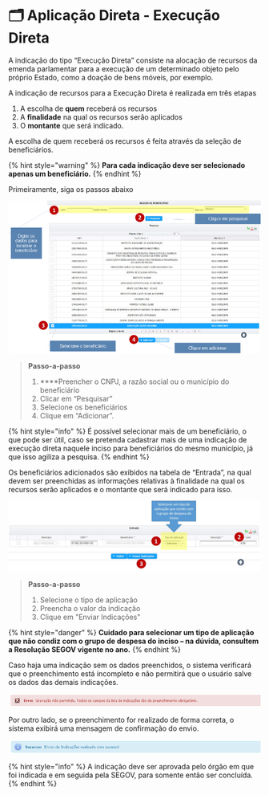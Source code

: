 # 🗂 Aplicação Direta - Execução Direta

A indicação do tipo “Execução Direta” consiste na alocação de recursos da emenda parlamentar para a execução de um determinado objeto pelo próprio Estado, como a doação de bens móveis, por exemplo.

A indicação de recursos para a Execução Direta é realizada em três etapas 

1. A escolha de **quem** receberá os recursos
2. A **finalidade** na qual os recursos serão aplicados
3. O **montante** que será indicado.

A escolha de quem receberá os recursos é feita através da seleção de beneficiários. 

{% hint style="warning" %}
**Para cada indicação deve ser selecionado apenas um beneficiário.**
{% endhint %}

Primeiramente, siga os passos abaixo

![](../../../.gitbook/assets/image%20%28279%29.png)

> **Passo-a-passo**
>
> 1.  ****Preencher o CNPJ, a razão social ou o município do beneficiário
> 2. Clicar em “Pesquisar”
> 3. Selecione os beneficiários
> 4. Clique em “Adicionar”.

{% hint style="info" %}
É possível selecionar mais de um beneficiário, o que pode ser útil, caso se pretenda cadastrar mais de uma indicação de execução direta naquele inciso para beneficiários do mesmo município, já que isso agiliza a pesquisa.
{% endhint %}

Os beneficiários adicionados são exibidos na tabela de “Entrada”, na qual devem ser preenchidas as informações relativas à finalidade na qual os recursos serão aplicados e o montante que será indicado para isso.

![](../../../.gitbook/assets/manual_parlamentares_indicacao_ind-direta_entrada.jpg)

> **Passo-a-passo**
>
> 1. Selecione o tipo de aplicação
> 2. Preencha o valor da indicação
> 3. Clique em "Enviar Indicações"

{% hint style="danger" %}
**Cuidado para selecionar um tipo de aplicação que não condiz com o grupo de despesa do inciso – na dúvida, consultem a Resolução SEGOV vigente no ano.**
{% endhint %}

Caso haja uma indicação sem os dados preenchidos, o sistema verificará que o preenchimento está incompleto e não permitirá que o usuário salve os dados das demais indicações. 

![](../../../.gitbook/assets/13.png)

Por outro lado, se o preenchimento for realizado de forma correta, o sistema exibirá uma mensagem de confirmação do envio.

![](../../../.gitbook/assets/14%20%281%29.png)

{% hint style="info" %}
A indicação deve ser aprovada pelo órgão em que foi indicada e em seguida pela SEGOV, para somente então ser concluída.
{% endhint %}



